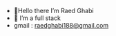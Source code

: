 - 👋Hello there I’m Raed Ghabi
- 👀 I’m a full stack <web> </dev> 
- gmail : raedghabi188@gmail.com
<!---
raedghabi/raedghabi is a ✨ special ✨ repository because its `README.md` (this file) appears on your GitHub profile.
You can click the Preview link to take a look at your changes.
--->
